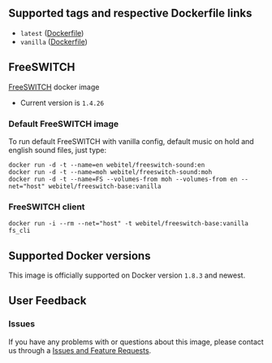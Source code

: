 ## Supported tags and respective Dockerfile links

- `latest` ([Dockerfile](https://github.com/kovalyshyn/docker-freeswitch/blob/master/Dockerfile))
- `vanilla` ([Dockerfile](https://github.com/kovalyshyn/docker-freeswitch/blob/vanilla/Dockerfile))

## FreeSWITCH

[FreeSWITCH](http://www.freeswitch.org/) docker image

- Current version is `1.4.26`

### Default FreeSWITCH image

To run default FreeSWITCH with vanilla config, default music on hold and english sound files, just type:

	docker run -d -t --name=en webitel/freeswitch-sound:en
	docker run -d -t --name=moh webitel/freeswitch-sound:moh
	docker run -d -t --name=FS --volumes-from moh --volumes-from en --net="host" webitel/freeswitch-base:vanilla


### FreeSWITCH client
	
	docker run -i --rm --net="host" -t webitel/freeswitch-base:vanilla fs_cli

## Supported Docker versions

This image is officially supported on Docker version `1.8.3` and newest.

## User Feedback

### Issues
If you have any problems with or questions about this image, please contact us through a [Issues and Feature Requests](https://my.webitel.com/).
